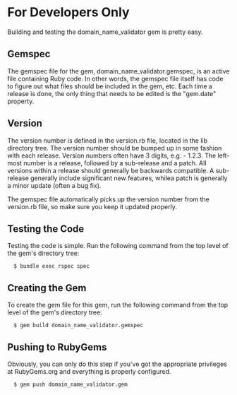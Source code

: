 For Developers Only
===================

Building and testing the domain_name_validator gem is pretty easy. 

Gemspec
-------

The gemspec file for the gem, domain_name_validator.gemspec, is an active
file containing Ruby code. In other words, the gemspec file itself has code
to figure out what files should be included in the gem, etc. Each time a
release is done, the only thing that needs to be edited is the "gem.date"
property.

Version
-------

The version number is defined in the version.rb file, located in the lib
directory tree. The version number should be bumped up in some fashion with
each release. Version numbers often have 3 digits, e.g. - 1.2.3. The left-most
number is a release, followed by a sub-release and a patch. All versions
within a release should generally be backwards compatible. A sub-release 
generally include significant new features, whilea patch is generally a minor
update (often a bug fix).

The gemspec file automatically picks up the version number from the version.rb
file, so make sure you keep it updated properly.

Testing the Code
----------------

Testing the code is simple. Run the following command from the top level
of the gem's directory tree:

      $ bundle exec rspec spec

Creating the Gem
----------------

To create the gem file for this gem, run the following command from the top
level of the gem's directory tree:

      $ gem build domain_name_validator.gemspec

Pushing to RubyGems
-------------------

Obviously, you can only do this step if you've got the appropriate privileges
at RubyGems.org and everything is properly configured.

      $ gem push domain_name_validator.gem

